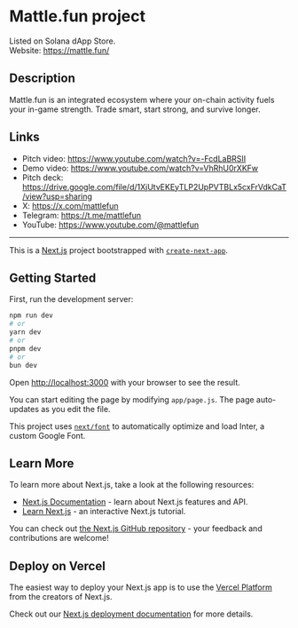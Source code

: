 # Mattle.fun project
Listed on Solana dApp Store.  
Website: https://mattle.fun/
## Description
Mattle.fun is an integrated ecosystem where your on-chain activity fuels your in-game strength. Trade smart, start strong, and survive longer.

## Links
- Pitch video: https://www.youtube.com/watch?v=-FcdLaBRSII
- Demo video: https://www.youtube.com/watch?v=VhRhU0rXKFw
- Pitch deck: https://drive.google.com/file/d/1XjUtvEKEyTLP2UpPVTBLx5cxFrVdkCaT/view?usp=sharing
- X: https://x.com/mattlefun
- Telegram: https://t.me/mattlefun
- YouTube: https://www.youtube.com/@mattlefun
___

This is a [Next.js](https://nextjs.org/) project bootstrapped with [`create-next-app`](https://github.com/vercel/next.js/tree/canary/packages/create-next-app).

## Getting Started

First, run the development server:

```bash
npm run dev
# or
yarn dev
# or
pnpm dev
# or
bun dev
```

Open [http://localhost:3000](http://localhost:3000) with your browser to see the result.

You can start editing the page by modifying `app/page.js`. The page auto-updates as you edit the file.

This project uses [`next/font`](https://nextjs.org/docs/basic-features/font-optimization) to automatically optimize and load Inter, a custom Google Font.

## Learn More

To learn more about Next.js, take a look at the following resources:

- [Next.js Documentation](https://nextjs.org/docs) - learn about Next.js features and API.
- [Learn Next.js](https://nextjs.org/learn) - an interactive Next.js tutorial.

You can check out [the Next.js GitHub repository](https://github.com/vercel/next.js/) - your feedback and contributions are welcome!

## Deploy on Vercel

The easiest way to deploy your Next.js app is to use the [Vercel Platform](https://vercel.com/new?utm_medium=default-template&filter=next.js&utm_source=create-next-app&utm_campaign=create-next-app-readme) from the creators of Next.js.

Check out our [Next.js deployment documentation](https://nextjs.org/docs/deployment) for more details.
